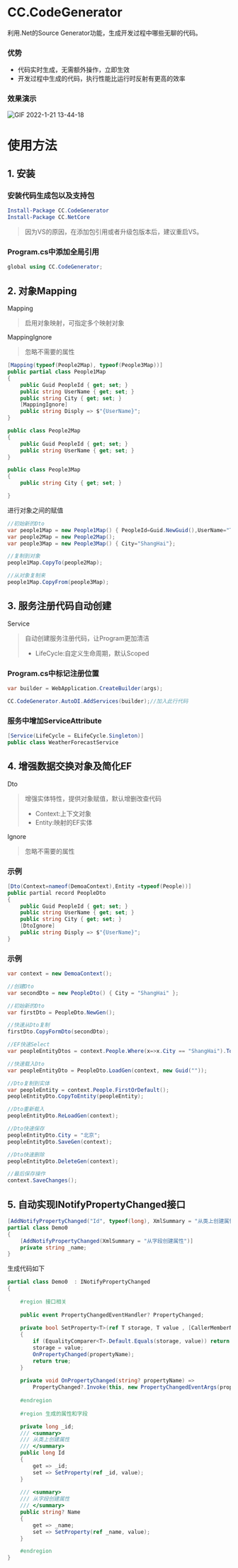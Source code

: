 # CC.CodeGenerator
利用.Net的Source Generator功能，生成开发过程中哪些无聊的代码。

### 优势
- 代码实时生成，无需额外操作，立即生效
- 开发过程中生成的代码，执行性能比运行时反射有更高的效率

### 效果演示

![GIF 2022-1-21 13-44-18](https://user-images.githubusercontent.com/7581981/150472966-345d633e-4731-437b-9a8f-691b09133a7c.gif)


# 使用方法

## 1. 安装

### 安装代码生成包以及支持包
```powershell
Install-Package CC.CodeGenerator
Install-Package CC.NetCore
```

> 因为VS的原因，在添加包引用或者升级包版本后，建议重启VS。

### Program.cs中添加全局引用
```csharp
global using CC.CodeGenerator;
```

## 2. 对象Mapping

Mapping
> 启用对象映射，可指定多个映射对象

MappingIgnore
> 忽略不需要的属性

```csharp
[Mapping(typeof(People2Map), typeof(People3Map))]
public partial class People1Map
{
    public Guid PeopleId { get; set; }
    public string UserName { get; set; }
    public string City { get; set; }
    [MappingIgnore]
    public string Disply => $"{UserName}";
}

public class People2Map
{
    public Guid PeopleId { get; set; }
    public string UserName { get; set; }
}

public class People3Map
{
    public string City { get; set; }

}
```

进行对象之间的赋值

```csharp
//初始新的Dto
var people1Map = new People1Map() { PeopleId=Guid.NewGuid(),UserName="Tim" };
var people2Map = new People2Map();
var people3Map = new People3Map() { City="ShangHai"};

//复制到对象
people1Map.CopyTo(people2Map);

//从对象复制来
people1Map.CopyFrom(people3Map);
```

## 3. 服务注册代码自动创建

Service
> 自动创建服务注册代码，让Program更加清洁
> - LifeCycle:自定义生命周期，默认Scoped

### Program.cs中标记注册位置
```csharp
var builder = WebApplication.CreateBuilder(args);

CC.CodeGenerator.AutoDI.AddServices(builder);//加入此行代码
```

### 服务中增加ServiceAttribute

```csharp
[Service(LifeCycle = ELifeCycle.Singleton)]
public class WeatherForecastService
```

## 4. 增强数据交换对象及简化EF

Dto
> 增强实体特性，提供对象赋值，默认增删改查代码
> - Context:上下文对象
> - Entity:映射的EF实体

Ignore
> 忽略不需要的属性

### 示例

```csharp
[Dto(Context=nameof(DemoaContext),Entity =typeof(People))]
public partial record PeopleDto
{
    public Guid PeopleId { get; set; }
    public string UserName { get; set; }
    public string City { get; set; }
    [DtoIgnore]
    public string Disply => $"{UserName}";
}
```

### 示例

```csharp
var context = new DemoaContext();

//创建Dto
var secondDto = new PeopleDto() { City = "ShangHai" };

//初始新的Dto
var firstDto = PeopleDto.NewGen();

//快速从Dto复制
firstDto.CopyFormDto(secondDto);

//EF快速Select
var peopleEntityDtos = context.People.Where(x=>x.City == "ShangHai").ToPeopleDtos();

//快速载入Dto
var peopleEntityDto = PeopleDto.LoadGen(context, new Guid(""));

//Dto复制到实体
var peopleEntity = context.People.FirstOrDefault();
peopleEntityDto.CopyToEntity(peopleEntity);

//Dto重新载入
peopleEntityDto.ReLoadGen(context);

//Dto快速保存
peopleEntityDto.City = "北京";
peopleEntityDto.SaveGen(context);

//Dto快速删除
peopleEntityDto.DeleteGen(context);

//最后保存操作
context.SaveChanges();
```

## 5. 自动实现INotifyPropertyChanged接口

```csharp
[AddNotifyPropertyChanged("Id", typeof(long), XmlSummary = "从类上创建属性")]
partial class Demo0
{
    [AddNotifyPropertyChanged(XmlSummary = "从字段创建属性")]
    private string _name;
}
```
生成代码如下
```csharp
partial class Demo0  : INotifyPropertyChanged
{
    
    #region 接口相关
    
    public event PropertyChangedEventHandler? PropertyChanged;
    
    private bool SetProperty<T>(ref T storage, T value , [CallerMemberName] string? propertyName = null)
    {
        if (EqualityComparer<T>.Default.Equals(storage, value)) return false;
        storage = value;
        OnPropertyChanged(propertyName);
        return true;
    }
    
    private void OnPropertyChanged(string? propertyName) =>
        PropertyChanged?.Invoke(this, new PropertyChangedEventArgs(propertyName));
    
    #endregion
    
    #region 生成的属性和字段

    private long _id;
    /// <summary>
    /// 从类上创建属性
    /// </summary>
    public long Id
    {
        get => _id;
        set => SetProperty(ref _id, value);
    }
    
    /// <summary>
    /// 从字段创建属性
    /// </summary>
    public string? Name
    {
        get => _name;
        set => SetProperty(ref _name, value);
    }

    #endregion
}
```

